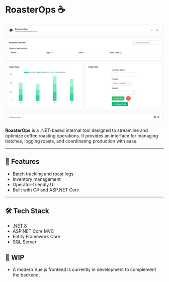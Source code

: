 # RoasterOps ☕️

![Dashboard Snapshot](snapshot.png)

**RoasterOps** is a .NET-based internal tool designed to streamline and optimize coffee roasting operations. It provides an interface for managing batches, logging roasts, and coordinating production with ease.

---

## 🚀 Features

- Batch tracking and roast logs
- Inventory management
- Operator-friendly UI
- Built with C# and ASP.NET Core

---

## 🛠️ Tech Stack

- [.NET 8](https://dotnet.microsoft.com/)
- ASP.NET Core MVC
- Entity Framework Core
- SQL Server

## 🔧 WIP 
-  A modern Vue.js frontend is currently in development to complement the backend.
